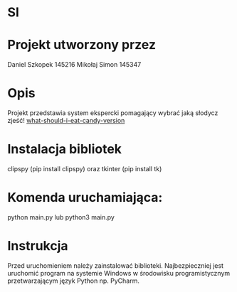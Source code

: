 # SI
# Projekt utworzony przez
Daniel Szkopek 145216
Mikołaj Simon 145347
# Opis
Projekt przedstawia system ekspercki pomagający wybrać jaką słodycz zjeść!
[what-should-i-eat-candy-version](https://user-images.githubusercontent.com/72661992/146793511-cc1177cc-8fb8-4a1b-b5b5-9df22a6efb42.jpg)
# Instalacja bibliotek
clipspy (pip install clipspy) oraz tkinter (pip install tk)
# Komenda uruchamiająca: 
python main.py lub python3 main.py
# Instrukcja
Przed uruchomieniem należy zainstalować biblioteki. Najbezpieczniej jest uruchomić program na systemie Windows w środowisku programistycznym przetwarzającym język Python np. PyCharm.
